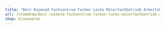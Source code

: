 ```yaml
---
title: "Besl Raimund Fachzentrum Farben Lacke Malerfachbetrieb Arbeitsbühnenvermietung"
url: /stammham/besl-raimund-fachzentrum-farben-lacke-malerfachbetrieb-arbeitsbuehnenvermietung/
shop: Eisenwaren
---
```

